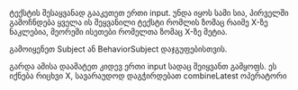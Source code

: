 ტექსტის შესაყვანად გააკეთეთ ერთი input. უნდა იყოს სამი სია, პირველში გამოჩნდება ყველა ის შეყვანილი ტექსტი რომლის ზომაც რაიმე X-ზე ნაკლებია, მეორეში ისეთები რომელთა ზომაც X-ზე მეტია.

გამოიყენეთ Subject ან BehaviorSubject დაჯგუფებისთვის.

გარდა ამისა დაამატეთ კიდევ ერთი input სადაც შეიყვანთ გამყოფს. ეს იქნება რიცხვი X, სავარაუდოდ დაგჭირდებათ combineLatest ოპერატორი
